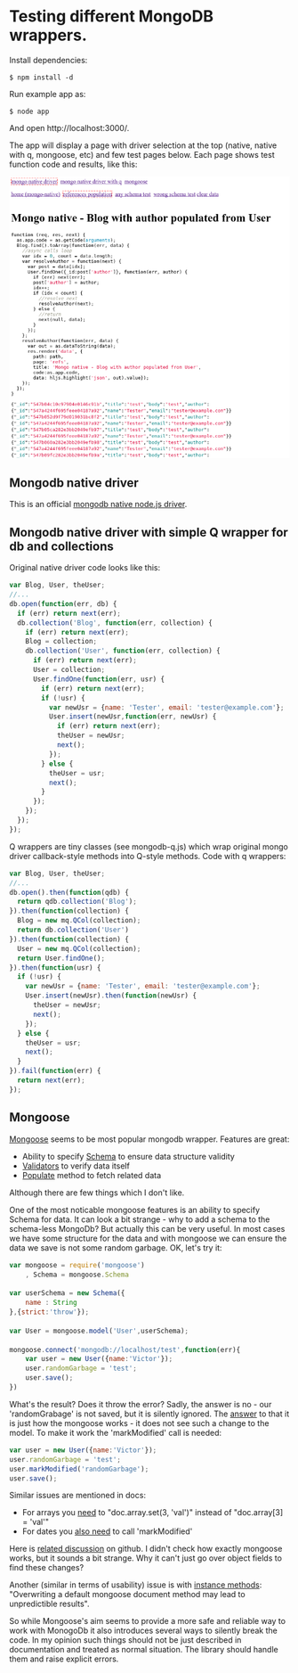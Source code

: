 # Testing different MongoDB wrappers.

Install dependencies:

    $ npm install -d

Run example app as:

    $ node app

And open http://localhost:3000/.

The app will display a page with driver selection at the top (native, native with q, mongoose, etc) and few test pages below.
Each page shows test function code and results, like this:

![page example](image/page-ex.png "Mongo native driver - populate references")

## Mongodb native driver

This is an official [mongodb native node.js driver](http://mongodb.github.io/node-mongodb-native/).

## Mongodb native driver with simple Q wrapper for db and collections

Original native driver code looks like this:

```javascript
var Blog, User, theUser;
//...
db.open(function(err, db) {
  if (err) return next(err);
  db.collection('Blog', function(err, collection) {
    if (err) return next(err);
    Blog = collection;
    db.collection('User', function(err, collection) {
      if (err) return next(err);
      User = collection;
      User.findOne(function(err, usr) {
        if (err) return next(err);
        if (!usr) {
          var newUsr = {name: 'Tester', email: 'tester@example.com'};
          User.insert(newUsr,function(err, newUsr) {
            if (err) return next(err);
            theUser = newUsr;
            next();
          });
        } else {
          theUser = usr;
          next();
        }
      });
    });
  });
});
```

Q wrappers are tiny classes (see mongodb-q.js) which wrap original mongo driver
callback-style methods into Q-style methods.
Code with q wrappers:

```javascript
var Blog, User, theUser;
//...
db.open().then(function(qdb) {
  return qdb.collection('Blog');
}).then(function(collection) {
  Blog = new mq.QCol(collection);
  return db.collection('User')
}).then(function(collection) {
  User = new mq.QCol(collection);
  return User.findOne();
}).then(function(usr) {
  if (!usr) {
    var newUsr = {name: 'Tester', email: 'tester@example.com'};
    User.insert(newUsr).then(function(newUsr) {
      theUser = newUsr;
      next();
    });
  } else {
    theUser = usr;
    next();
  }
}).fail(function(err) {
  return next(err);
});
```

## Mongoose

[Mongoose](http://mongoosejs.com/) seems to be most popular mongodb wrapper.
Features are great:
- Ability to specify [Schema](http://mongoosejs.com/docs/guide.html) to ensure data structure validity
- [Validators](http://mongoosejs.com/docs/validation.html) to verify data itself
- [Populate](http://mongoosejs.com/docs/validation.html) method to fetch related data

Although there are few things which I don't like.

One of the most noticable mongoose features is an ability to specify Schema for
data.
It can look a bit strange - why to add a schema to the schema-less MongoDb?
But actually this can be very useful. In most cases we have some structure for the data and with mongoose we can ensure the data
we save is not some random garbage.
OK, let's try it:

```javascript
var mongoose = require('mongoose')
    , Schema = mongoose.Schema

var userSchema = new Schema({
    name : String
},{strict:'throw'});

var User = mongoose.model('User',userSchema);

mongoose.connect('mongodb://localhost/test',function(err){
    var user = new User({name:'Victor'});
    user.randomGarbage = 'test';
    user.save();
})
```

What's the result? Does it throw the error?
Sadly, the answer is no - our 'randomGrabage' is not saved, but it is silently ignored.
The [answer](https://groups.google.com/forum/#!msg/mongoose-orm/TWA-CLrXGC8/sWd9obdVWPEJ) to that it is just how the mongoose works - it does not see such
a change to the model.
To make it work the 'markModified' call is needed:

```javascript
var user = new User({name:'Victor'});
user.randomGarbage = 'test';
user.markModified('randomGarbage');
user.save();
```

Similar issues are mentioned in docs:
- For arrays you [need](http://mongoosejs.com/docs/faq.html) to "doc.array.set(3, 'val')" instead of "doc.array[3] = 'val'"
- For dates you [also need](http://mongoosejs.com/docs/schematypes.html) to call 'markModified'

Here is [related discussion](https://github.com/LearnBoost/mongoose/issues/1598) on github.
I didn't check how exactly mongoose works, but it sounds a bit strange.
Why it can't just go over object fields to find these changes?

Another (similar in terms of usability) issue is with [instance methods](http://mongoosejs.com/docs/guide.html): "Overwriting a default mongoose document method may lead to unpredictible results".

So while Mongoose's aim seems to provide a more safe and reliable way to work with
MonogoDb it also introduces several ways to silently break the code.
In my opinion such things should not be just described in documentation and treated
as normal situation. The library should handle them and raise explicit errors.
